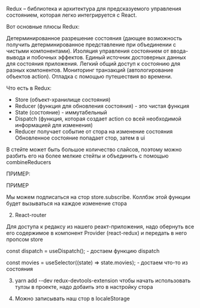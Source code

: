 Redux – библиотека и архитектура для предсказуемого управления состоянием, которая легко интегрируется с React.

Вот основные плюсы Redux:

Детерминированное разрешение состояния (дающее возможность получить детерминированное представление при объединении с чистыми компонентами).
Изоляция управления состоянием от ввода-вывода и побочных эффектов.
Единый источник достоверных данных для состояния приложения.
Легкий общий доступ к состоянию для разных компонентов.
Мониторинг транзакций (автологирование объектов action).
Отладка с помощью путешествия во времени.

Что есть в Redux:

- Store (объект-хранилище состояния)
- Reducer (функция для обновления состояния) - это чистая функция
- State (состояние) - иммутабельный
- Dispatch (функция, которая создает action со всей необходимой информацией для изменения)
- Reducer получает событие от стора на изменение состояния
  Обновленное состояние попадает стор, затем в ui

В стейте может быть большое количество слайсов, поэтому можно разбить его на более мелкие стейты
и объединить с помощью combineReducers

ПРИМЕР:

<script>
// Исходное состояние
const initState = {
  something: [], // slice (сруз состояния)
  users: [],
};

const SOME_TYPE = "SOME_TYPE'";

// Редьюсер
function reducer(state = {}, action) {
  switch (action.type) {
    case SOME_TYPE:
      const { title } = action.payload;
      const newSliceState = { id: 'sfjgoeijp', title };

      return { ...state, something: [...something, newSliceState] };

    default:
      return state;
  }
}

const store = createStore(reducer, initState);

// Примеры экшенов
const doSomething = (title) => ({
  type: SOME_TYPE,
  payload: { title },
});
</script>

ПРИМЕР

Мы можем подписаться на стор store.subscribe. Коллбэк этой функции будет вызываться на каждое изменение стора

<script>
  import store from "./redux/store";
  import { addMovie } from "./redux/actions/movies";

  store.subscribe(() => {
    console.log("store is updated", store.getState);
  });

  store.dispatch(addMovie("something"));

</script>

2. React-router

Для доступа к редаксу из нашего реакт-приложения, надо обернуть все его содержимое в компонент Provider (react-redux)
и передать в него пропсом store

const dispatch = useDispatch(); - достаем функцию dispatch

const movies = useSelector((state) => state.movies); - достаем что-то из состояния

3. yarn add --dev redux-devtools-extension
чтобы начать использовать тулзы в проекте, надо добаить это в настройку стора
<script>const store = createStore(rootReducer, initialState, composeWithDevTools());</script>


4. Можно записывать наш стор в localeStorage

<script>
  import { createStore } from "redux";
  import initialState from "./initialState";
  import rootReducer from "./reducers/root";
  import { composeWithDevTools } from "redux-devtools-extension";

  const parsedStateFromStorage = JSON.parse(window.localStorage.getItem("redux"));
  const store = createStore(
    rootReducer,
    parsedStateFromStorage ?? initialState,
    composeWithDevTools()
  );

  store.subscribe(() => {
    const currentState = store.getState();
    window.localStorage.setItem("redux", JSON.stringify(currentState));
  });

  export default store;

</script>
